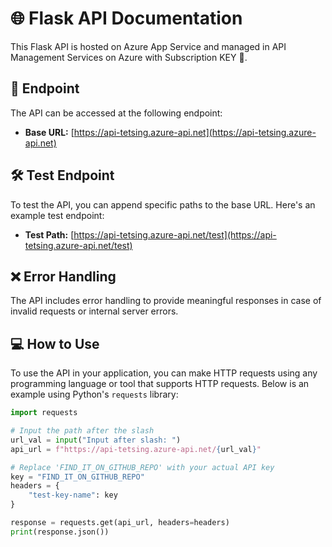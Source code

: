 # 🌐 Flask API Documentation

This Flask API is hosted on Azure App Service and managed in API Management Services on Azure with  Subscription KEY 🔑.

## 🚀 Endpoint

The API can be accessed at the following endpoint:

- **Base URL:** [https://api-tetsing.azure-api.net](https://api-tetsing.azure-api.net)

## 🛠️ Test Endpoint

To test the API, you can append specific paths to the base URL. Here's an example test endpoint:

- **Test Path:** [https://api-tetsing.azure-api.net/test](https://api-tetsing.azure-api.net/test)

## ❌ Error Handling

The API includes error handling to provide meaningful responses in case of invalid requests or internal server errors.

## 💻 How to Use

To use the API in your application, you can make HTTP requests using any programming language or tool that supports HTTP requests. Below is an example using Python's `requests` library:

```python
import requests

# Input the path after the slash
url_val = input("Input after slash: ")
api_url = f"https://api-tetsing.azure-api.net/{url_val}"

# Replace 'FIND_IT_ON_GITHUB_REPO' with your actual API key
key = "FIND_IT_ON_GITHUB_REPO"
headers = {
    "test-key-name": key
}

response = requests.get(api_url, headers=headers)
print(response.json())
